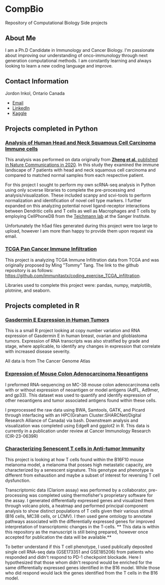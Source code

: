 # CompBio
Repository of Computational Biology Side projects

## About Me
I am a Ph.D Candidate in Immunology and Cancer Biology. I'm passionate about improving our understanding of onco-immunology through next generation computational methods. 
I am constantly learning and always looking to learn a new coding language and improve. 

## Contact Information
Jordon Inkol, Ontario Canada
- [Email](mailto:jinkol@uoguelph.com?subject=[GitHub]%20Source%20Han%20Sans)
- [LinkedIn](https://www.linkedin.com/in/jordon-inkol-145932257)
- [Kaggle](https://www.kaggle.com/jordoninkol)

## Projects completed in Python

### [Analysis of Human Head and Neck Squamous Cell Carcinoma Immune cells](Python_Projects/Zheng_NatCom_2020)

 This analysis was performed on data originally from [**Zheng et al.** published in Nature Communications in 2020](https://www.nature.com/articles/s41467-020-20019-0). In this study they examined the immune landscape of 7 patients with head and neck squamous cell carcinoma and compared to matched normal samples from each respective patient. 

  For this project I sought to perform my own scRNA-seq analysis in Python using only scverse libraries to complete the pre-processing and analysis/visualization. These included scanpy and scvi-tools to perform normalization and identification of novel cell type markers. I further expanded on this analyzing potential novel ligand-receptor interactions between Dendritic cells and T cells as well as Macrophages and T cells by employing CellPhoneDB from the [Teichmann lab](http://www.teichlab.org/) at the Sanger Institute. 

  Unfortunately the h5ad files generated during this project were too large to upload, however I am more than happy to provide them upon request via email. 

### [TCGA Pan Cancer Immune Infiltration](Python_Projects/TCGA_Immune_Infil)

This project is analyzing TCGA Immune Infiltration data from TCGA and was originally proposed by Ming "Tommy" Tang. The link to the github repository is as follows:  https://github.com/immunitastx/coding_exercise_TCGA_infiltration.

Libraries used to complete this project were: pandas, numpy, matplotlib, plotnine, and seaborn. 


## Projects completed in R
### [Gasdermin E Expression in Human Tumors](R_Projects/Gasdermin_E_Expresion_in_Human_Tumors)
This is a small R project looking at copy number variation and RNA expression of Gasdermin E in human breast, ovarian and glioblastoma tumors.
Expression of RNA transcripts was also stratified by grade and stage, where applicable, to identify any changes in expression that correlate with increased disease severity.

All data is from The Cancer Genome Atlas

### [Expression of Mouse Colon Adenocarcinoma Neoantigens](R_Projects/Mouse-Tumor-Neoantigen)

I preformed RNA-sequencing on MC-38 mouse colon adenocarcinoma cells with or without expression of neoantigen or model antigens (AdFL, Ad9mer, and gp33). This dataset was used to quantify and identify expression of other neoantigens and tumor associated antigens found within these cells.

I preprocessed the raw data using BWA, Samtools, GATK, and Picard through interfacing with an HPC(Graham Cluster:SHARCNet/Digital Research Alliance of Canada) via bash. Downstream analysis and visualization was completed using EdgeR and ggplot2 in R. This data is currently in a publication under review at Cancer Immunology Research (CIR-23-0639R)

### [Characterizing Senescent T cells in Anti-tumor Immunity](R_Projects/Characterizing-senescent-T-cells-in-anti-tumor-immunity)
This project is looking at how T cells found within the B16F10 mouse melanoma model, a melanoma that posses high metastatic capacity, are characterized by a senescent signature. This genotype and phenotype is different from exhaustion and maybe a subset of interest for reversing T cell dysfunction.

Transcriptomic data (Clariom assay) was performed by a collaborator, pre-processing was completed using thermofisher's proprietary software for the assay. I generated differentially expressed genes and visualized them through volcano plots, a heatmap and performed principal component analysis to show distinct populations of T cells given their various stimuli (B16 cells, MC38 cells, or LCMV). I then used gene ontology to annotate pathways associated with the differentially expressed genes for improved interpretation of transcriptomic changes in the T-cells. ** This data is within this repository as the manuscript is still being prepared, however once accepted for publication the data will be available.**

To better understand if this T cell phenotype, I used publically deposited single cell RNA-seq data (GSE173351 and GSE185206) from patients who responded and didn't respond to PD-1 checkpoint blockade. Here I hypothesized that those whom didn't respond would be enriched for the same differentially expressed genes identified in the B16 model. While those who did respond would lack the genes identified from the T cells in the B16 model.


